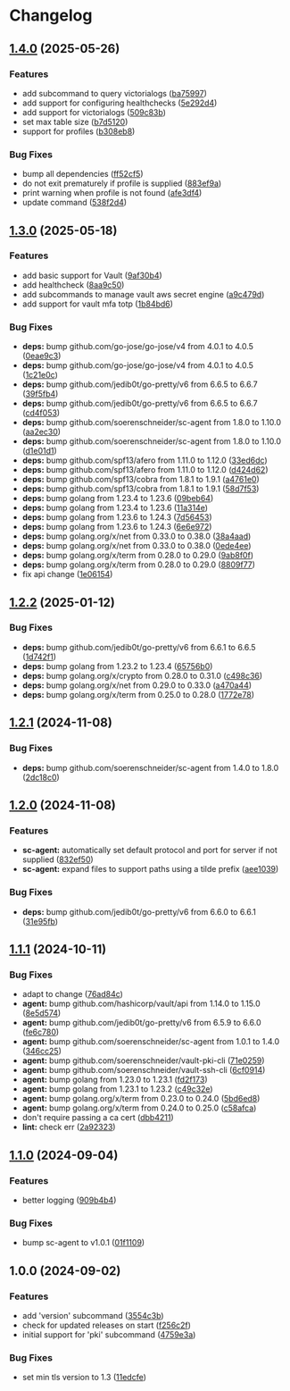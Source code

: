 # Changelog

## [1.4.0](https://github.com/soerenschneider/sc/compare/v1.3.0...v1.4.0) (2025-05-26)


### Features

* add subcommand to query victorialogs ([ba75997](https://github.com/soerenschneider/sc/commit/ba75997a12ca459a7061fb053c254fa361446007))
* add support for configuring healthchecks ([5e292d4](https://github.com/soerenschneider/sc/commit/5e292d40666a0c59aa083b52d67a184b26f796a9))
* add support for victorialogs ([509c83b](https://github.com/soerenschneider/sc/commit/509c83b5f9b663f649e9a1a073fabe575d016750))
* set max table size ([b7d5120](https://github.com/soerenschneider/sc/commit/b7d5120d125c591d45884313ce1de8e8f4a78322))
* support for profiles ([b308eb8](https://github.com/soerenschneider/sc/commit/b308eb811d5878a50804c60ed82fa879c5a62b29))


### Bug Fixes

* bump all dependencies ([ff52cf5](https://github.com/soerenschneider/sc/commit/ff52cf5901e37b8252eaacd852f5f770b22bc57f))
* do not exit prematurely if profile is supplied ([883ef9a](https://github.com/soerenschneider/sc/commit/883ef9afbb0864d6129a610192a8644543722ff4))
* print warning when profile is not found ([afe3df4](https://github.com/soerenschneider/sc/commit/afe3df4d45ea364c0ec5b0b3096cd0a7d289c119))
* update command ([538f2d4](https://github.com/soerenschneider/sc/commit/538f2d42ae52ca7e78a3b45e8bc46a7b1f27f347))

## [1.3.0](https://github.com/soerenschneider/sc/compare/v1.2.2...v1.3.0) (2025-05-18)


### Features

* add basic support for Vault ([9af30b4](https://github.com/soerenschneider/sc/commit/9af30b4815490885f3a4756d564d00ec7588779a))
* add healthcheck ([8aa9c50](https://github.com/soerenschneider/sc/commit/8aa9c5091622c0c30190c8c4a32f266e8402dc20))
* add subcommands to manage vault aws secret engine ([a9c479d](https://github.com/soerenschneider/sc/commit/a9c479de71b951181ba5e0f55e831e735674dc9f))
* add support for vault mfa totp ([1b84bd6](https://github.com/soerenschneider/sc/commit/1b84bd6ac3f3f1f3974c62f21bb2771f375e6daf))


### Bug Fixes

* **deps:** bump github.com/go-jose/go-jose/v4 from 4.0.1 to 4.0.5 ([0eae9c3](https://github.com/soerenschneider/sc/commit/0eae9c3450ed55aac1359fe3836d16f2620d23e2))
* **deps:** bump github.com/go-jose/go-jose/v4 from 4.0.1 to 4.0.5 ([1c21e0c](https://github.com/soerenschneider/sc/commit/1c21e0cac496bdb5fa1f4bbd56b2a4536ae291ff))
* **deps:** bump github.com/jedib0t/go-pretty/v6 from 6.6.5 to 6.6.7 ([39f5fb4](https://github.com/soerenschneider/sc/commit/39f5fb4431dd0a24f2a786a5015a1570226918ea))
* **deps:** bump github.com/jedib0t/go-pretty/v6 from 6.6.5 to 6.6.7 ([cd4f053](https://github.com/soerenschneider/sc/commit/cd4f0538191deee953b18f97d8a945cf9bf844c1))
* **deps:** bump github.com/soerenschneider/sc-agent from 1.8.0 to 1.10.0 ([aa2ec30](https://github.com/soerenschneider/sc/commit/aa2ec300f6ff68ded03114bf6ccad640edb76913))
* **deps:** bump github.com/soerenschneider/sc-agent from 1.8.0 to 1.10.0 ([d1e01d1](https://github.com/soerenschneider/sc/commit/d1e01d103879d0488ed87c2c102af902d7bd6d57))
* **deps:** bump github.com/spf13/afero from 1.11.0 to 1.12.0 ([33ed6dc](https://github.com/soerenschneider/sc/commit/33ed6dc50879ff5de1f67a7fe8b59e0187b432c8))
* **deps:** bump github.com/spf13/afero from 1.11.0 to 1.12.0 ([d424d62](https://github.com/soerenschneider/sc/commit/d424d62566034337bfe391f2bf0486d323c6034e))
* **deps:** bump github.com/spf13/cobra from 1.8.1 to 1.9.1 ([a4761e0](https://github.com/soerenschneider/sc/commit/a4761e08c5bc8fdc69fe3ec60951fac76f5e214a))
* **deps:** bump github.com/spf13/cobra from 1.8.1 to 1.9.1 ([58d7f53](https://github.com/soerenschneider/sc/commit/58d7f53e64ea3dba82a21102ec720e8d0fc0de8b))
* **deps:** bump golang from 1.23.4 to 1.23.6 ([09beb64](https://github.com/soerenschneider/sc/commit/09beb64f3e49bc8bf891f2f52e0655eac86bd54e))
* **deps:** bump golang from 1.23.4 to 1.23.6 ([11a314e](https://github.com/soerenschneider/sc/commit/11a314e40fb9cfda78f2602224c9a193fa0d0459))
* **deps:** bump golang from 1.23.6 to 1.24.3 ([7d56453](https://github.com/soerenschneider/sc/commit/7d56453f607a7130f4d7bfc55e1ce9b6fe7d26f7))
* **deps:** bump golang from 1.23.6 to 1.24.3 ([6e6e972](https://github.com/soerenschneider/sc/commit/6e6e972a666f2e45bc598f0621f97e5f9bd564ae))
* **deps:** bump golang.org/x/net from 0.33.0 to 0.38.0 ([38a4aad](https://github.com/soerenschneider/sc/commit/38a4aad5857ffd56431a7aa35eb5b67a733bb473))
* **deps:** bump golang.org/x/net from 0.33.0 to 0.38.0 ([0ede4ee](https://github.com/soerenschneider/sc/commit/0ede4ee64a9b384e1dffc1fcfe96341d8133facf))
* **deps:** bump golang.org/x/term from 0.28.0 to 0.29.0 ([9ab8f0f](https://github.com/soerenschneider/sc/commit/9ab8f0f95fd22d3641f9dda0cc53e8b3078a0cd7))
* **deps:** bump golang.org/x/term from 0.28.0 to 0.29.0 ([8809f77](https://github.com/soerenschneider/sc/commit/8809f7702e41ff3fc0ef1ae3464c9a5b0fa64695))
* fix api change ([1e06154](https://github.com/soerenschneider/sc/commit/1e061544b77c82f22bc9a54a7a1babbd572908d8))

## [1.2.2](https://github.com/soerenschneider/sc/compare/v1.2.1...v1.2.2) (2025-01-12)


### Bug Fixes

* **deps:** bump github.com/jedib0t/go-pretty/v6 from 6.6.1 to 6.6.5 ([1d742f1](https://github.com/soerenschneider/sc/commit/1d742f17f091718a337c5424afa99cbe58662123))
* **deps:** bump golang from 1.23.2 to 1.23.4 ([65756b0](https://github.com/soerenschneider/sc/commit/65756b04a7be6be2f98130996c81b0116dde98df))
* **deps:** bump golang.org/x/crypto from 0.28.0 to 0.31.0 ([c498c36](https://github.com/soerenschneider/sc/commit/c498c361ed6f1fff872517888c2e917b4c782ec4))
* **deps:** bump golang.org/x/net from 0.29.0 to 0.33.0 ([a470a44](https://github.com/soerenschneider/sc/commit/a470a44e51b6544d4459e1ff9aae95436d48be4c))
* **deps:** bump golang.org/x/term from 0.25.0 to 0.28.0 ([1772e78](https://github.com/soerenschneider/sc/commit/1772e78fcdf0e34ee442f9b76e8187c8231f44dc))

## [1.2.1](https://github.com/soerenschneider/sc/compare/v1.2.0...v1.2.1) (2024-11-08)


### Bug Fixes

* **deps:** bump github.com/soerenschneider/sc-agent from 1.4.0 to 1.8.0 ([2dc18c0](https://github.com/soerenschneider/sc/commit/2dc18c086b2bea1eaa83ff2b658e981647df7fbd))

## [1.2.0](https://github.com/soerenschneider/sc/compare/v1.1.1...v1.2.0) (2024-11-08)


### Features

* **sc-agent:** automatically set default protocol and port for server if not supplied ([832ef50](https://github.com/soerenschneider/sc/commit/832ef5060edea755ff5822112c631a17bff8b2b3))
* **sc-agent:** expand files to support paths using a tilde prefix ([aee1039](https://github.com/soerenschneider/sc/commit/aee10396ae972998f54928f8dbb72d9edb2ca5de))


### Bug Fixes

* **deps:** bump github.com/jedib0t/go-pretty/v6 from 6.6.0 to 6.6.1 ([31e95fb](https://github.com/soerenschneider/sc/commit/31e95fb15c9aeedc48a9099f27afb99692cf6053))

## [1.1.1](https://github.com/soerenschneider/sc/compare/v1.1.0...v1.1.1) (2024-10-11)


### Bug Fixes

* adapt to change ([76ad84c](https://github.com/soerenschneider/sc/commit/76ad84c00c665f4fdb09c38c89cd63ffbd0b8f02))
* **agent:** bump github.com/hashicorp/vault/api from 1.14.0 to 1.15.0 ([8e5d574](https://github.com/soerenschneider/sc/commit/8e5d5746665a00b89b568344e12d1d6e4d2f2046))
* **agent:** bump github.com/jedib0t/go-pretty/v6 from 6.5.9 to 6.6.0 ([fe6c780](https://github.com/soerenschneider/sc/commit/fe6c7803d183eab049f60e30567efdd3eaed6b8d))
* **agent:** bump github.com/soerenschneider/sc-agent from 1.0.1 to 1.4.0 ([346cc25](https://github.com/soerenschneider/sc/commit/346cc252f02fa5b17a2759980c2bb557e1841be6))
* **agent:** bump github.com/soerenschneider/vault-pki-cli ([71e0259](https://github.com/soerenschneider/sc/commit/71e025920c45b56c80963f56b66490c7d012a8b8))
* **agent:** bump github.com/soerenschneider/vault-ssh-cli ([6cf0914](https://github.com/soerenschneider/sc/commit/6cf0914d7e95c4c51a128cdbb7e0f066b2e661f9))
* **agent:** bump golang from 1.23.0 to 1.23.1 ([fd2f173](https://github.com/soerenschneider/sc/commit/fd2f1736c741941208f6db909d0c213e9021048f))
* **agent:** bump golang from 1.23.1 to 1.23.2 ([c49c32e](https://github.com/soerenschneider/sc/commit/c49c32efda644dd25fa47dfe69896cfa6516b7ae))
* **agent:** bump golang.org/x/term from 0.23.0 to 0.24.0 ([5bd6ed8](https://github.com/soerenschneider/sc/commit/5bd6ed838ccbc991f2591f99d11a8e1cdb6e653b))
* **agent:** bump golang.org/x/term from 0.24.0 to 0.25.0 ([c58afca](https://github.com/soerenschneider/sc/commit/c58afca5c38dbd9b571c5b9737f6e78dfb4e7d7b))
* don't require passing a ca cert ([dbb4211](https://github.com/soerenschneider/sc/commit/dbb42116ab03540b670ca794a5a1fafc85b1015e))
* **lint:** check err ([2a92323](https://github.com/soerenschneider/sc/commit/2a9232397d77c3058bb536420c2a0c72b832b712))

## [1.1.0](https://github.com/soerenschneider/sc/compare/v1.0.0...v1.1.0) (2024-09-04)


### Features

* better logging ([909b4b4](https://github.com/soerenschneider/sc/commit/909b4b4235a226953cb388bc3a7300cafc5f518b))


### Bug Fixes

* bump sc-agent to v1.0.1 ([01f1109](https://github.com/soerenschneider/sc/commit/01f11090802f7ac8a2829ee36b7808c196387093))

## 1.0.0 (2024-09-02)


### Features

* add 'version' subcommand ([3554c3b](https://github.com/soerenschneider/sc/commit/3554c3b11ce64e66ff821cd53a2ff5ba6abdd427))
* check for updated releases on start ([f256c2f](https://github.com/soerenschneider/sc/commit/f256c2f44ec675610a8316681ca7db15fef1787c))
* initial support for 'pki' subcommand ([4759e3a](https://github.com/soerenschneider/sc/commit/4759e3a1fa82d1d5cb17fce9e0b0845f287c81ac))


### Bug Fixes

* set min tls version to 1.3 ([11edcfe](https://github.com/soerenschneider/sc/commit/11edcfe616dc69a58474d08481601124aae5f676))

